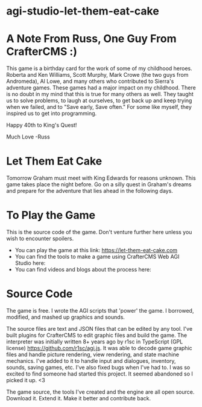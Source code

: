 # agi-studio-let-them-eat-cake

# A Note From Russ, One Guy From CrafterCMS :)
This game is a birthday card for the work of some of my childhood heroes. Roberta and Ken Williams, Scott Murphy, Mark Crowe (the two guys from Andromeda), Al Lowe, and many others who contributed to Sierra's adventure games.
These games had a major impact on my childhood. There is no doubt in my mind that this is true for many others as well. They taught us to solve problems, to laugh at ourselves, to get back up and keep trying when we failed, and to "Save early, Save often." For some like myself, they inspired us to get into programming.

Happy 40th to King's Quest!  

Much Love
-Russ

# Let Them Eat Cake
Tomorrow Graham must meet with King Edwards for reasons unknown. This game takes place the night before.
Go on a silly quest in Graham's dreams and prepare for the adventure that lies ahead in the following days.

# To Play the Game
This is the source code of the game. Don't venture further here unless you wish to encounter spoilers.
* You can play the game at this link: https://let-them-eat-cake.com
* You can find the tools to make a game using CrafterCMS Web AGI Studio here:
* You can find videos and blogs about the process here:

# Source Code
The game is free. I wrote the AGI scripts that 'power' the game. I borrowed, modified, and mashed up graphics and sounds.

The source files are text and JSON files that can be edited by any tool. I've built plugins for CrafterCMS to edit graphic files and build the game.
The interpreter was initially written 8+ years ago by r1sc in TypeScript (GPL license) https://github.com/r1sc/agi.js. It was able to decode game graphic files and handle picture rendering, view rendering, and state machine mechanics. I've added to it to handle input and dialogues, inventory, sounds, saving games, etc. I've also fixed bugs when I've had to. I was so excited to find someone had started this project. It seemed abandoned so I picked it up. <3  

The game source, the tools I've created and the engine are all open source. Download it. Extend it. Make it better and contribute back.
